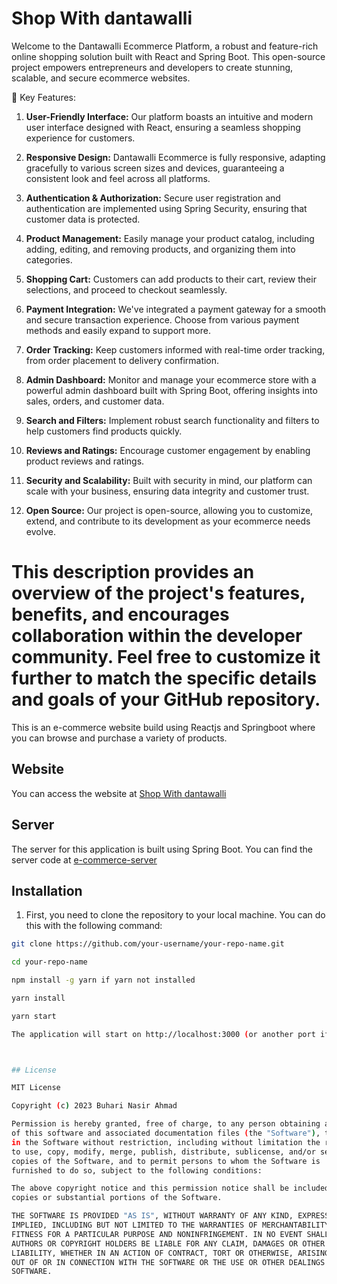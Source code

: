 # Shop With dantawalli

Welcome to the Dantawalli Ecommerce Platform, a robust and feature-rich online shopping solution built with React and Spring Boot. This open-source project empowers entrepreneurs and developers to create stunning, scalable, and secure ecommerce websites.

🌟 Key Features:

1. **User-Friendly Interface:** Our platform boasts an intuitive and modern user interface designed with React, ensuring a seamless shopping experience for customers.

2. **Responsive Design:** Dantawalli Ecommerce is fully responsive, adapting gracefully to various screen sizes and devices, guaranteeing a consistent look and feel across all platforms.

3. **Authentication & Authorization:** Secure user registration and authentication are implemented using Spring Security, ensuring that customer data is protected.

4. **Product Management:** Easily manage your product catalog, including adding, editing, and removing products, and organizing them into categories.

5. **Shopping Cart:** Customers can add products to their cart, review their selections, and proceed to checkout seamlessly.

6. **Payment Integration:** We've integrated a payment gateway for a smooth and secure transaction experience. Choose from various payment methods and easily expand to support more.

7. **Order Tracking:** Keep customers informed with real-time order tracking, from order placement to delivery confirmation.

8. **Admin Dashboard:** Monitor and manage your ecommerce store with a powerful admin dashboard built with Spring Boot, offering insights into sales, orders, and customer data.

9. **Search and Filters:** Implement robust search functionality and filters to help customers find products quickly.

10. **Reviews and Ratings:** Encourage customer engagement by enabling product reviews and ratings.

11. **Security and Scalability:** Built with security in mind, our platform can scale with your business, ensuring data integrity and customer trust.

12. **Open Source:** Our project is open-source, allowing you to customize, extend, and contribute to its development as your ecommerce needs evolve.

This description provides an overview of the project's features, benefits, and encourages collaboration within the developer community. Feel free to customize it further to match the specific details and goals of your GitHub repository.
=======


This is an e-commerce website build using Reactjs and Springboot where you can browse and purchase a variety of products.

## Website

You can access the website at [Shop With dantawalli](https://shopwithzosh.vercel.app/)

## Server

The server for this application is built using Spring Boot. You can find the server code at [e-commerce-server](https://github.com/ashok0001/e-commerce-server)

## Installation

1. First, you need to clone the repository to your local machine. You can do this with the following command:

```bash
git clone https://github.com/your-username/your-repo-name.git

cd your-repo-name

npm install -g yarn if yarn not installed

yarn install

yarn start

The application will start on http://localhost:3000 (or another port if 3000 is busy)



## License

MIT License

Copyright (c) 2023 Buhari Nasir Ahmad

Permission is hereby granted, free of charge, to any person obtaining a copy
of this software and associated documentation files (the "Software"), to deal
in the Software without restriction, including without limitation the rights
to use, copy, modify, merge, publish, distribute, sublicense, and/or sell
copies of the Software, and to permit persons to whom the Software is
furnished to do so, subject to the following conditions:

The above copyright notice and this permission notice shall be included in all
copies or substantial portions of the Software.

THE SOFTWARE IS PROVIDED "AS IS", WITHOUT WARRANTY OF ANY KIND, EXPRESS OR
IMPLIED, INCLUDING BUT NOT LIMITED TO THE WARRANTIES OF MERCHANTABILITY,
FITNESS FOR A PARTICULAR PURPOSE AND NONINFRINGEMENT. IN NO EVENT SHALL THE
AUTHORS OR COPYRIGHT HOLDERS BE LIABLE FOR ANY CLAIM, DAMAGES OR OTHER
LIABILITY, WHETHER IN AN ACTION OF CONTRACT, TORT OR OTHERWISE, ARISING FROM,
OUT OF OR IN CONNECTION WITH THE SOFTWARE OR THE USE OR OTHER DEALINGS IN THE
SOFTWARE.